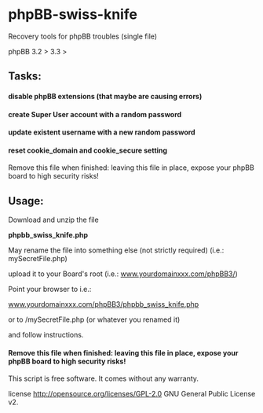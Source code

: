 # phpBB-swiss-knife
Recovery tools for phpBB troubles (single file) 

phpBB 3.2 > 3.3 >

## Tasks:

#### disable phpBB extensions (that maybe are causing errors)
#### create Super User account with a random password
#### update existent username with a new random password
#### reset cookie_domain and cookie_secure setting

Remove this file when finished: leaving this file in place, expose your phpBB board to high security risks!

## Usage: 

 Download and unzip the file 
 
**phpbb_swiss_knife.php**

 May rename the file into something else (not strictly required) (i.e.: mySecretFile.php)
 
 upload it to your Board's root (i.e.: www.yourdomainxxx.com/phpBB3/)
 
 Point your browser to i.e.:
 
 www.yourdomainxxx.com/phpBB3/phpbb_swiss_knife.php
 
 or to /mySecretFile.php (or whatever you renamed it)
 
 and follow instructions.
 
#### Remove this file when finished: leaving this file in place, expose your phpBB board to high security risks!


 This script is free software. It comes without any warranty.
 
 license http://opensource.org/licenses/GPL-2.0 GNU General Public License v2.

